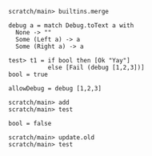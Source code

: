 
```ucm:hide
scratch/main> builtins.merge
```

```unison
debug a = match Debug.toText a with
  None -> ""
  Some (Left a) -> a
  Some (Right a) -> a

test> t1 = if bool then [Ok "Yay"] 
           else [Fail (debug [1,2,3])]
bool = true

allowDebug = debug [1,2,3]
```

```ucm
scratch/main> add
scratch/main> test
```

```unison
bool = false
```

```ucm:error
scratch/main> update.old
scratch/main> test
```
